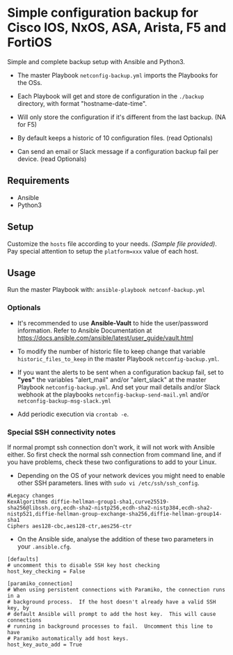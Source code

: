 # Simple configuration backup for Cisco IOS, NxOS, ASA, Arista, F5 and FortiOS

Simple and complete backup setup with Ansible and Python3.
 
- The master Playbook ``netconfig-backup.yml`` imports the Playbooks for the OSs.

- Each Playbook will get and store de configuration in the ``./backup`` directory, with format "hostname-date-time".

- Will only store the configuration if it's different from the last backup. (NA for F5)

- By default keeps a historic of 10 configuration files. (read Optionals)

- Can send an email or Slack message if a configuration backup fail per device. (read Optionals)

## Requirements
- Ansible
- Python3

## Setup
Customize the ``hosts`` file according to your needs. *(Sample file provided)*.
Pay special attention to setup the ``platform=xxx`` value of each host.

## Usage

Run the master Playbook with: ``ansible-playbook netconf-backup.yml``

### Optionals

- It's recommended to use **Ansible-Vault** to hide the user/password information. Refer to Ansible Documentation at https://docs.ansible.com/ansible/latest/user_guide/vault.html

- To modify the number of historic file to keep change that variable ``historic_files_to_keep`` in the master Playbook ``netconfig-backup.yml``.

- If you want the alerts to be sent when a configuration backup fail, set to **"yes"** the variables 
"alert_mail" and/or "alert_slack" at the master Playbook ``netconfig-backup.yml``. And set your mail details and/or Slack webhook at the
playbooks ``netconfig-backup-send-mail.yml`` and/or ``netconfig-backup-msg-slack.yml``

- Add periodic execution via ``crontab -e``.

### Special SSH connectivity notes

If normal prompt ssh connection don't work, it will not work with Ansible either. So first check 
the normal ssh connection from command line, and if you have problems, check these
two configurations to add to your Linux.

- Depending on the OS of your network devices you might need to enable other SSH parameters.
lines with ``sudo vi /etc/ssh/ssh_config``.

``` 
#Legacy changes
KexAlgorithms diffie-hellman-group1-sha1,curve25519-sha256@libssh.org,ecdh-sha2-nistp256,ecdh-sha2-nistp384,ecdh-sha2-nistp521,diffie-hellman-group-exchange-sha256,diffie-hellman-group14-sha1
Ciphers aes128-cbc,aes128-ctr,aes256-ctr
```

- On the Ansible side, analyse the addition of these two parameters in your ``.ansible.cfg``.

```
[defaults]
# uncomment this to disable SSH key host checking
host_key_checking = False

[paramiko_connection]
# When using persistent connections with Paramiko, the connection runs in a
# background process.  If the host doesn't already have a valid SSH key, by
# default Ansible will prompt to add the host key.  This will cause connections
# running in background processes to fail.  Uncomment this line to have
# Paramiko automatically add host keys.
host_key_auto_add = True
```
